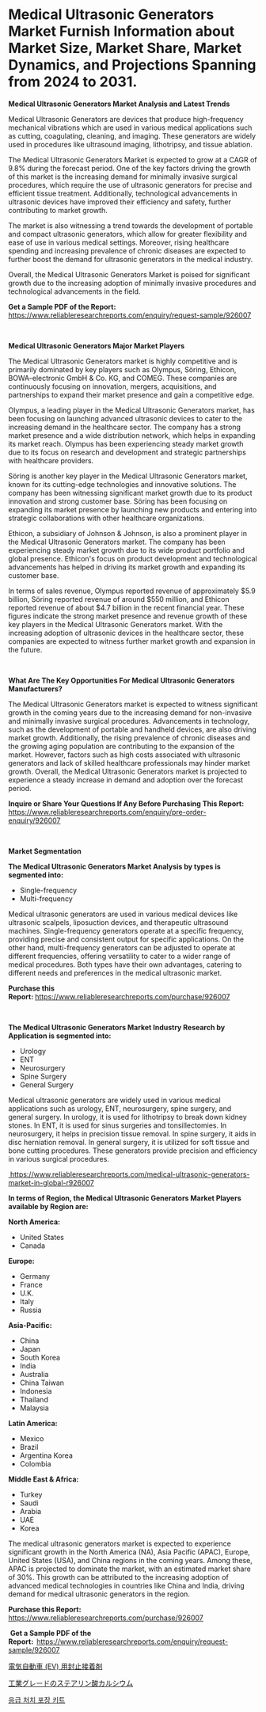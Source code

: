 <p><h1>Medical Ultrasonic Generators Market Furnish Information about Market Size, Market Share, Market Dynamics, and Projections Spanning from 2024 to 2031.</h1></p><p><strong>Medical Ultrasonic Generators Market Analysis and Latest Trends</strong></p>
<p><p>Medical Ultrasonic Generators are devices that produce high-frequency mechanical vibrations which are used in various medical applications such as cutting, coagulating, cleaning, and imaging. These generators are widely used in procedures like ultrasound imaging, lithotripsy, and tissue ablation.</p><p>The Medical Ultrasonic Generators Market is expected to grow at a CAGR of 9.8% during the forecast period. One of the key factors driving the growth of this market is the increasing demand for minimally invasive surgical procedures, which require the use of ultrasonic generators for precise and efficient tissue treatment. Additionally, technological advancements in ultrasonic devices have improved their efficiency and safety, further contributing to market growth.</p><p>The market is also witnessing a trend towards the development of portable and compact ultrasonic generators, which allow for greater flexibility and ease of use in various medical settings. Moreover, rising healthcare spending and increasing prevalence of chronic diseases are expected to further boost the demand for ultrasonic generators in the medical industry.</p><p>Overall, the Medical Ultrasonic Generators Market is poised for significant growth due to the increasing adoption of minimally invasive procedures and technological advancements in the field.</p></p>
<p><strong>Get a Sample PDF of the Report:&nbsp;</strong> <a href="https://www.reliableresearchreports.com/enquiry/request-sample/926007">https://www.reliableresearchreports.com/enquiry/request-sample/926007</a></p>
<p>&nbsp;</p>
<p><strong>Medical Ultrasonic Generators Major Market Players</strong></p>
<p><p>The Medical Ultrasonic Generators market is highly competitive and is primarily dominated by key players such as Olympus, Söring, Ethicon, BOWA-electronic GmbH & Co. KG, and COMEG. These companies are continuously focusing on innovation, mergers, acquisitions, and partnerships to expand their market presence and gain a competitive edge.</p><p>Olympus, a leading player in the Medical Ultrasonic Generators market, has been focusing on launching advanced ultrasonic devices to cater to the increasing demand in the healthcare sector. The company has a strong market presence and a wide distribution network, which helps in expanding its market reach. Olympus has been experiencing steady market growth due to its focus on research and development and strategic partnerships with healthcare providers.</p><p>Söring is another key player in the Medical Ultrasonic Generators market, known for its cutting-edge technologies and innovative solutions. The company has been witnessing significant market growth due to its product innovation and strong customer base. Söring has been focusing on expanding its market presence by launching new products and entering into strategic collaborations with other healthcare organizations.</p><p>Ethicon, a subsidiary of Johnson & Johnson, is also a prominent player in the Medical Ultrasonic Generators market. The company has been experiencing steady market growth due to its wide product portfolio and global presence. Ethicon's focus on product development and technological advancements has helped in driving its market growth and expanding its customer base.</p><p>In terms of sales revenue, Olympus reported revenue of approximately $5.9 billion, Söring reported revenue of around $550 million, and Ethicon reported revenue of about $4.7 billion in the recent financial year. These figures indicate the strong market presence and revenue growth of these key players in the Medical Ultrasonic Generators market. With the increasing adoption of ultrasonic devices in the healthcare sector, these companies are expected to witness further market growth and expansion in the future.</p></p>
<p>&nbsp;</p>
<p><strong>What Are The Key Opportunities For Medical Ultrasonic Generators Manufacturers?</strong></p>
<p><p>The Medical Ultrasonic Generators market is expected to witness significant growth in the coming years due to the increasing demand for non-invasive and minimally invasive surgical procedures. Advancements in technology, such as the development of portable and handheld devices, are also driving market growth. Additionally, the rising prevalence of chronic diseases and the growing aging population are contributing to the expansion of the market. However, factors such as high costs associated with ultrasonic generators and lack of skilled healthcare professionals may hinder market growth. Overall, the Medical Ultrasonic Generators market is projected to experience a steady increase in demand and adoption over the forecast period.</p></p>
<p><strong>Inquire or Share Your Questions If Any Before Purchasing This Report:</strong> <a href="https://www.reliableresearchreports.com/enquiry/pre-order-enquiry/926007">https://www.reliableresearchreports.com/enquiry/pre-order-enquiry/926007</a></p>
<p>&nbsp;</p>
<p><strong>Market Segmentation</strong></p>
<p><strong>The Medical Ultrasonic Generators Market Analysis by types is segmented into:</strong></p>
<p><ul><li>Single-frequency</li><li>Multi-frequency</li></ul></p>
<p><p>Medical ultrasonic generators are used in various medical devices like ultrasonic scalpels, liposuction devices, and therapeutic ultrasound machines. Single-frequency generators operate at a specific frequency, providing precise and consistent output for specific applications. On the other hand, multi-frequency generators can be adjusted to operate at different frequencies, offering versatility to cater to a wider range of medical procedures. Both types have their own advantages, catering to different needs and preferences in the medical ultrasonic market.</p></p>
<p><strong>Purchase this Report:&nbsp;</strong><a href="https://www.reliableresearchreports.com/purchase/926007">https://www.reliableresearchreports.com/purchase/926007</a></p>
<p>&nbsp;</p>
<p><strong>The Medical Ultrasonic Generators Market Industry Research by Application is segmented into:</strong></p>
<p><ul><li>Urology</li><li>ENT</li><li>Neurosurgery</li><li>Spine Surgery</li><li>General Surgery</li></ul></p>
<p><p>Medical ultrasonic generators are widely used in various medical applications such as urology, ENT, neurosurgery, spine surgery, and general surgery. In urology, it is used for lithotripsy to break down kidney stones. In ENT, it is used for sinus surgeries and tonsillectomies. In neurosurgery, it helps in precision tissue removal. In spine surgery, it aids in disc herniation removal. In general surgery, it is utilized for soft tissue and bone cutting procedures. These generators provide precision and efficiency in various surgical procedures.</p></p>
<p><a href="https://www.reliableresearchreports.com/medical-ultrasonic-generators-market-in-global-r926007">&nbsp;https://www.reliableresearchreports.com/medical-ultrasonic-generators-market-in-global-r926007</a></p>
<p><strong>In terms of Region, the Medical Ultrasonic Generators Market Players available by Region are:</strong></p>
<p>
    <p> <strong> North America: </strong>
        <ul>
            <li>United States</li>
            <li>Canada</li>
        </ul>
        </p> 
    <p> <strong> Europe: </strong>
        <ul>
            <li>Germany</li>
            <li>France</li>
            <li>U.K.</li>
            <li>Italy</li>
            <li>Russia</li>
        </ul>
        </p> 
    <p> <strong> Asia-Pacific: </strong>
        <ul>
            <li>China</li>
            <li>Japan</li>
            <li>South Korea</li>
            <li>India</li>
            <li>Australia</li>
            <li>China Taiwan</li>
            <li>Indonesia</li>
            <li>Thailand</li>
            <li>Malaysia</li>
        </ul>
        </p> 
    <p> <strong> Latin America: </strong>
        <ul>
            <li>Mexico</li>
            <li>Brazil</li>
            <li>Argentina Korea</li>
            <li>Colombia</li>
        </ul>
        </p> 
    <p> <strong> Middle East & Africa: </strong>
        <ul>
            <li>Turkey</li>
            <li>Saudi</li>
            <li>Arabia</li>
            <li>UAE</li>
            <li>Korea</li>
        </ul>
    </p>
    </p>
<p><p>The medical ultrasonic generators market is expected to experience significant growth in the North America (NA), Asia Pacific (APAC), Europe, United States (USA), and China regions in the coming years. Among these, APAC is projected to dominate the market, with an estimated market share of 30%. This growth can be attributed to the increasing adoption of advanced medical technologies in countries like China and India, driving demand for medical ultrasonic generators in the region.</p></p>
<p><strong>Purchase this Report: </strong><a href="https://www.reliableresearchreports.com/purchase/926007">https://www.reliableresearchreports.com/purchase/926007</a></p>
<p>&nbsp;<strong>Get a Sample PDF of the Report:&nbsp;&nbsp;</strong><a href="https://www.reliableresearchreports.com/enquiry/request-sample/926007">https://www.reliableresearchreports.com/enquiry/request-sample/926007</a></p>
<p><strong></strong></p>
<p><p><a href="https://medium.com/@mad.jake/%E9%9B%BB%E6%B0%97%E8%87%AA%E5%8B%95%E8%BB%8A-ev-%E5%B8%82%E5%A0%B4%E5%90%91%E3%81%91%E3%81%AE%E5%B0%81%E6%AD%A2%E6%8E%A5%E7%9D%80%E5%89%A4%E3%82%92%E5%88%86%E6%9E%90%E3%81%99%E3%82%8B-%E3%82%B0%E3%83%AD%E3%83%BC%E3%83%90%E3%83%AB%E7%94%A3%E6%A5%AD%E3%81%AE%E5%B1%95%E6%9C%9B%E3%81%A8%E4%BA%88%E6%B8%AC-2024%E5%B9%B4%E3%81%8B%E3%82%892031%E5%B9%B4-aa77c1d2405e">電気自動車 (EV) 用封止接着剤</a></p><p><a href="https://medium.com/@byroalenzuela76845/%E5%B7%A5%E6%A5%AD%E7%94%A8%E3%82%AB%E3%83%AB%E3%82%B7%E3%82%A6%E3%83%A0%E3%82%B9%E3%83%86%E3%82%A2%E3%83%AC%E3%83%BC%E3%83%88%E5%B8%82%E5%A0%B4%E5%88%86%E6%9E%90-%E3%81%9D%E3%81%AEcagr-%E5%B8%82%E5%A0%B4%E3%82%BB%E3%82%B0%E3%83%A1%E3%83%B3%E3%83%86%E3%83%BC%E3%82%B7%E3%83%A7%E3%83%B3-%E3%81%8A%E3%82%88%E3%81%B3%E4%B8%96%E7%95%8C%E3%81%AE%E7%94%A3%E6%A5%AD%E6%A6%82%E8%A6%81-c28369073ece">工業グレードのステアリン酸カルシウム</a></p><p><a href="https://medium.com/@jordanilliamson678678_12326/%EC%9D%91%EA%B8%89-%EC%B2%98%EC%B9%98-%ED%8F%AC%EC%9E%A5-%ED%82%A4%ED%8A%B8-%EC%8B%9C%EC%9E%A5-%EB%B6%84%EC%84%9D-%EC%97%B0%ED%8F%89%EA%B7%A0-%EC%84%B1%EC%9E%A5%EC%9C%A8-%EC%8B%9C%EC%9E%A5-%EC%84%B8%EB%B6%84%ED%99%94-%EB%B0%8F-%EA%B8%80%EB%A1%9C%EB%B2%8C-%EC%82%B0%EC%97%85-%EA%B0%9C%EC%9A%94-c1d53264491c">응급 처치 포장 키트</a></p></p>